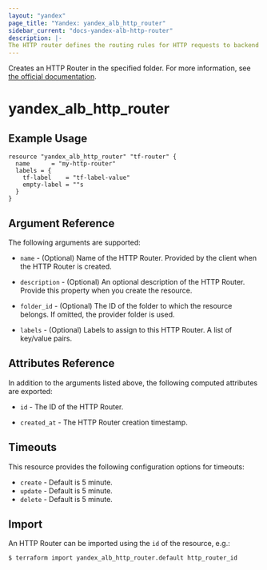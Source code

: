 ```yaml
---
layout: "yandex"
page_title: "Yandex: yandex_alb_http_router"
sidebar_current: "docs-yandex-alb-http-router"
description: |-
The HTTP router defines the routing rules for HTTP requests to backend groups.
---
```


Creates an HTTP Router in the specified folder.
For more information, see [the official documentation](https://cloud.yandex.com/en/docs/application-load-balancer/concepts/http-router).

# yandex\_alb\_http\_router

## Example Usage

```hcl
resource "yandex_alb_http_router" "tf-router" {
  name      = "my-http-router"
  labels = {
    tf-label    = "tf-label-value"
    empty-label = ""s
  }
}
```

## Argument Reference

The following arguments are supported:

* `name` - (Optional) Name of the HTTP Router. Provided by the client when the HTTP Router is created.

* `description` - (Optional) An optional description of the HTTP Router. Provide this property when
  you create the resource.

* `folder_id` - (Optional) The ID of the folder to which the resource belongs.
  If omitted, the provider folder is used.

* `labels` - (Optional) Labels to assign to this HTTP Router. A list of key/value pairs.

## Attributes Reference

In addition to the arguments listed above, the following computed attributes are exported:

* `id` - The ID of the HTTP Router.

* `created_at` - The HTTP Router creation timestamp.

## Timeouts

This resource provides the following configuration options for
timeouts:

- `create` - Default is 5 minute.
- `update` - Default is 5 minute.
- `delete` - Default is 5 minute.

## Import

An HTTP Router can be imported using the `id` of the resource, e.g.:

```
$ terraform import yandex_alb_http_router.default http_router_id
```